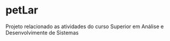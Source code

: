 # petLar
Projeto relacionado as atividades do curso Superior em Análise e Desenvolvimente de Sistemas
